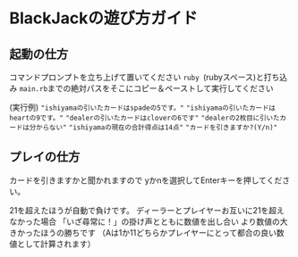 # BlackJackの遊び方ガイド

## 起動の仕方
コマンドプロンプトを立ち上げて置いてください
`ruby `(rubyスペース)と打ち込み
`main.rb`までの絶対パスをそこにコピー＆ペーストして実行してください

(実行例)
`"ishiyamaの引いたカードはspadeの5です。"`
`"ishiyamaの引いたカードはheartの9です。"`
`"dealerの引いたカードはcloverの6です"`
`"dealerの2枚目に引いたカードは分からない"`
`"ishiyamaの現在の合計得点は14点"`
`"カードを引きますか?(Y/n)"`

## プレイの仕方
カードを引きますかと聞かれますので
yかnを選択してEnterキーを押してください。

21を超えたほうが自動で負けです。
ディーラーとプレイヤーお互いに21を超えなかった場合
「いざ尋常に！」の掛け声とともに数値を出し合い
より数値の大きかったほうの勝ちです
（Aは1か11どちらかプレイヤーにとって都合の良い数値として計算されます）


